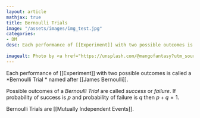 ```yaml
---
layout: article
mathjax: true
title: Bernoulli Trials
image: "/assets/images/img_test.jpg"
categories:
- DM
desc: Each performance of [[Experiment]] with two possible outcomes is called a *Bernoulli Trial * named after [[James Bernoulli]].
 
imagealt: Photo by <a href="https://unsplash.com/@mangofantasy?utm_source=unsplash&utm_medium=referral&utm_content=creditCopyText">Tim Johnson</a> on <a href="https://unsplash.com/s/photos/logic?utm_source=unsplash&utm_medium=referral&utm_content=creditCopyText">Unsplash</a>
---
```

Each performance of [[Experiment]] with two possible outcomes is called a *Bernoulli Trial * named after [[James Bernoulli]].

Possible outcomes of a *Bernoulli Trial* are called *success* or *failure*.
If probability of success is $p$ and probability of failure is $q$ then $p+q=1$.

Bernoulli Trials are [[Mutually Independent Events]].